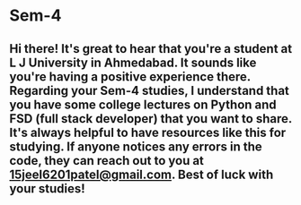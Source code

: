 # Sem-4 

## Hi there! It's great to hear that you're a student at L J University in Ahmedabad. It sounds like you're having a positive experience there. Regarding your Sem-4 studies, I understand that you have some college lectures on Python and FSD (full stack developer) that you want to share. It's always helpful to have resources like this for studying. If anyone notices any errors in the code, they can reach out to you at 15jeel6201patel@gmail.com. Best of luck with your studies!
